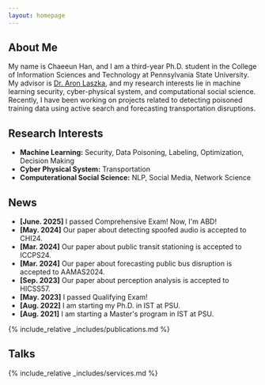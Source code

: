 ```yaml
---
layout: homepage
---
```


## About Me

My name is Chaeeun Han, and I am a third-year Ph.D. student in the College of Information Sciences and Technology at Pennsylvania State University. My advisor is [Dr. Aron Laszka](https://aronlaszka.com), and my research interests lie in machine learning security, cyber-physical system, and computational social science. Recently, I have been working on projects related to detecting poisoned training data using active search and forecasting transportation disruptions.

## Research Interests

- **Machine Learning:** Security, Data Poisoning, Labeling, Optimization, Decision Making
- **Cyber Physical System:** Transportation
- **Computerational Social Science:** NLP, Social Media, Network Science
  

## News
- **[June. 2025]** I passed Comprehensive Exam! Now, I'm ABD!
- **[May. 2024]** Our paper about detecting spoofed audio is accepted to CHI24.
- **[Mar. 2024]** Our paper about public transit stationing is accepted to ICCPS24.
- **[Mar. 2024]** Our paper about forecasting public bus disruption is accepted to AAMAS2024.
- **[Sep. 2023]** Our paper about perception analysis is accepted to HICSS57.
- **[May. 2023]** I passed Qualifying Exam!
- **[Aug. 2022]** I am starting my Ph.D. in IST at PSU.
- **[Aug. 2021]** I am starting a Master's program in IST at PSU.

{% include_relative _includes/publications.md %}

## Talks

{% include_relative _includes/services.md %}

